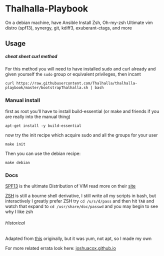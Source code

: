 # Thalhalla-Playbook

On a debian machine, have Ansible Install Zsh, Oh-my-zsh Ultimate vim distro (spf13), synergy, git, kdiff3, exuberant-ctags, and more

## Usage

##### cheat sheet curl method

For this method you will need to have installed sudo and curl already and given yourself the `sudo` group or equivalent privileges, then incant

```
curl https://raw.githubusercontent.com/Thalhalla/thalhalla-playbook/master/bootstrapThalhalla.sh | bash
```

### Manual install

first as root you'll have to install build-essential (or make and friends if you are really into the manual thing)

```
apt-get install -y build-essential
```

now try the init recipe which acquire sudo and all the groups for your user

```
make init
```

Then you can use the debian recipe:

```
make debian
```

### Docs

[SPF13](http://vim.spf13.com/) is the ultimate Distribution of VIM read more on their [site](http://vim.spf13.com/)

[ZSH](http://zsh.sourceforge.net/Intro/) is still a bourne shell derivative, I still write all my scripts in bash, but interactively I greatly prefer ZSH
try `cd /u/s/d/pass` and then hit `TAB` and watch that expand to `cd /usr/share/doc/passwd` and you may begin to see why I like zsh


###### Historical

Adapted from [this](https://github.com/lmacken/ansible-hacker-playbook) originally, but it was yum, not apt, so I made my own

For more related errata look here:
[joshuacox.github.io](http://joshuacox.github.io/)
